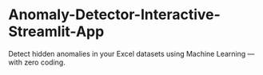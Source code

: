 # Anomaly-Detector-Interactive-Streamlit-App
Detect hidden anomalies in your Excel datasets using Machine Learning — with zero coding.
